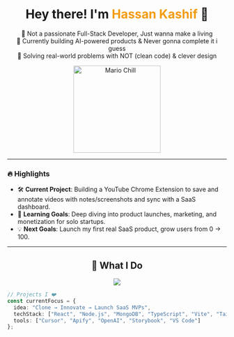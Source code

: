 <h1 align="center">Hey there! I'm <span style="color:#f39c12">Hassan Kashif</span> 👋</h1>

<p align="center">
  🚀 Not a passionate Full-Stack Developer, Just wanna make a living <br/>
  🧠 Currently building AI-powered products & Never gonna complete it i guess <br/>
  🧩 Solving real-world problems with NOT (clean code) & clever design
</p>


<div align="center">
  <img src="https://i.gifer.com/7efs.gif" width="200px" alt="Mario Chill" />
</div>

---

### 🔥 Highlights

- 🛠️ **Current Project**: Building a YouTube Chrome Extension to save and annotate videos with notes/screenshots and sync with a SaaS dashboard.
- 🌱 **Learning Goals**: Deep diving into product launches, marketing, and monetization for solo startups.
- 💡 **Next Goals**: Launch my first real SaaS product, grow users from 0 → 100.

---

<h2 align="center">🧩 What I Do</h2>

<div align="center">
  <img src="https://skillicons.dev/icons?i=react,ts,nodejs,nextjs,mongodb,figma,docker,vite,git" />
</div>

```ts
// Projects I ❤️
const currentFocus = {
  idea: "Clone → Innovate → Launch SaaS MVPs",
  techStack: ["React", "Node.js", "MongoDB", "TypeScript", "Vite", "TailwindCSS"],
  tools: ["Cursor", "Apify", "OpenAI", "Storybook", "VS Code"]
};
